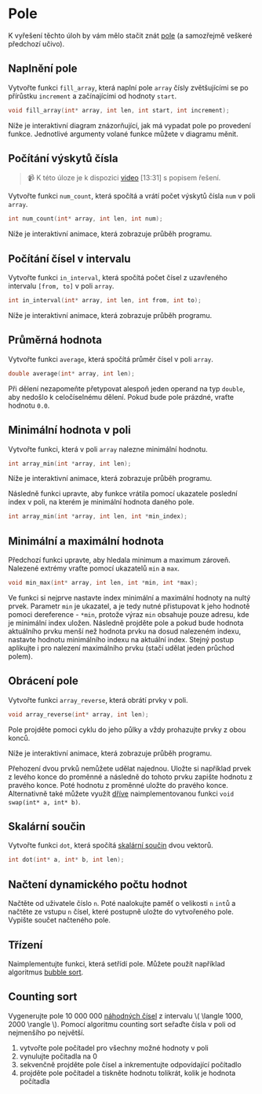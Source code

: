 # Pole
K vyřešení těchto úloh by vám mělo stačit znát [pole](../c/pole/pole.md) (a samozřejmě veškeré
předchozí učivo).

## Naplnění pole
Vytvořte funkci `fill_array`, která naplní pole `array` čísly zvětšujícími se po přírůstku `increment` a
začínajícími od hodnoty `start`. 
```c
void fill_array(int* array, int len, int start, int increment);
```

Níže je interaktivní diagram znázorňující, jak má vypadat pole po provedení funkce. Jednotlivé argumenty
volané funkce můžete v diagramu měnit.

<upr-array-fill></upr-array-fill>

## Počítání výskytů čísla

> 📹 K této úloze je k dispozici [video](https://www.youtube.com/watch?v=QCmH3uN9Au8) \[13:31] s popisem řešení.

Vytvořte funkci `num_count`, která spočítá a vrátí počet výskytů čísla `num` v poli `array`.
```c
int num_count(int* array, int len, int num);
```

Níže je interaktivní animace, která zobrazuje průběh programu.

<upr-array-interval array="[10, 2, 4, 3, 4, 8, 9, 4]" from="4" to="4"></upr-array-interval>

## Počítání čísel v intervalu
Vytvořte funkci `in_interval`, která spočítá počet čísel z uzavřeného intervalu `[from, to]` v poli
 `array`.
```c
int in_interval(int* array, int len, int from, int to);
```

Níže je interaktivní animace, která zobrazuje průběh programu.

<upr-array-interval array="[10, 2, 4, 3, 4, 8, 9, 4]" from="2" to="5"></upr-array-interval>

## Průměrná hodnota
Vytvořte funkci `average`, která spočítá průměr čísel v poli `array`.
```c
double average(int* array, int len);
```
Při dělení nezapomeňte přetypovat alespoň jeden operand na typ `double`, aby nedošlo k
celočíselnému dělení. Pokud bude pole prázdné, vraťte hodnotu `0.0`.

## Minimální hodnota v poli
Vytvořte funkci, která v poli `array` nalezne minimální hodnotu.

```c
int array_min(int *array, int len);
```

Níže je interaktivní animace, která zobrazuje průběh programu.

<upr-array-min array="[3, 5, 2, 8, 7, 1, 3]"></upr-array-min>

Následně funkci upravte, aby funkce vrátila pomocí ukazatele poslední index v poli, na kterém je minimální hodnota
daného pole.
```c
int array_min(int *array, int len, int *min_index);
```

## Minimální a maximální hodnota
Předchozí funkci upravte, aby hledala minimum a maximum zároveň.
Nalezené extrémy vraťte pomocí ukazatelů `min` a `max`.

```c
void min_max(int* array, int len, int *min, int *max);
```
Ve funkci si nejprve nastavte index minimální a maximální hodnoty na nultý prvek.
Parametr `min` je ukazatel, a je tedy nutné přistupovat k jeho hodnotě pomoci dereference - `*min`,
protože výraz `min` obsahuje pouze adresu, kde je minimální index uložen. Následně projděte
pole a pokud bude hodnota aktuálního prvku menší než hodnota prvku na dosud nalezeném indexu,
nastavte hodnotu minimálního indexu na aktuální index. Stejný postup aplikujte i pro nalezení
maximálního prvku (stačí udělat jeden průchod polem).

## Obrácení pole
Vytvořte funkci `array_reverse`, která obrátí prvky v poli.
```c
void array_reverse(int* array, int len);
```
Pole projděte pomoci cyklu do jeho půlky a vždy prohazujte prvky z obou konců.

Níže je interaktivní animace, která zobrazuje průběh programu.

<upr-array-reverse array="[10, 20, 30, 40, 50, 60]"></upr-array-reverse>

Přehození dvou prvků nemůžete udělat najednou. Uložte si například prvek z levého konce do proměnné
a následně do tohoto prvku zapište hodnotu z pravého konce. Poté hodnotu z proměnné uložte do pravého
konce. Alternativně také můžete využít [dříve](ukazatele.md#prohození-hodnoty) naimplementovanou funkci
`void swap(int* a, int* b)`.

## Skalární součin
Vytvořte funkci `dot`, která spočítá
[skalární součin](https://cs.wikipedia.org/wiki/Skal%C3%A1rn%C3%AD_sou%C4%8Din) dvou vektorů.
```c
int dot(int* a, int* b, int len);
```

## Načtení dynamického počtu hodnot
Načtěte od uživatele číslo `n`. Poté naalokujte paměť o velikosti `n` `int`ů a 
načtěte ze vstupu `n` čísel, které postupně uložte do vytvořeného pole. Vypište součet načteného
pole.

## Třízení
Naimplementujte funkci, která setřídí pole. Můžete použít například algoritmus
[bubble sort](https://en.wikipedia.org/wiki/Bubble_sort).

## Counting sort
Vygenerujte pole 10 000 000 [náhodných čísel](../ruzne/nahodna_cisla.md) z intervalu \\( \langle 1000, 2000 \rangle \\).
Pomocí algoritmu counting sort seřaďte čísla v poli od nejmenšího po největší.

1. vytvořte pole počítadel pro všechny možné hodnoty v poli
2. vynulujte počitadla na 0
3. sekvenčně projděte pole čísel a inkrementujte odpovídající počítadlo
4. projděte pole počítadel a tiskněte hodnotu tolikrát, kolik je hodnota počítadla

<upr-counting-sort></upr-counting-sort>

